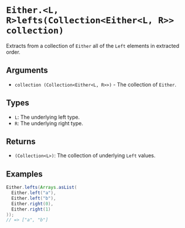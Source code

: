 # `Either.<L, R>lefts(Collection<Either<L, R>> collection)`

Extracts from a collection of `Either` all of the `Left` elements in extracted order.

## Arguments

* `collection (Collection<Either<L, R>>)` - The collection of `Either`.

## Types

* `L`: The underlying left type.
* `R`: The underlying right type.

## Returns

* `(Collection<L>)`: The collection of underlying `Left` values.

## Examples

```java
Either.lefts(Arrays.asList(
  Either.left("a"),
  Either.left("b"),
  Either.right(0),
  Either.right(1)
));
// => ["a", "b"]
```
